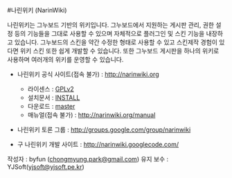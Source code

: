 #나린위키 (NarinWiki)

나린위키는 그누보드 기반의 위키입니다. 
그누보드에서 지원하는 게시판 관리, 권한 설정 등의 기능들을 그대로 사용할 수 있으며 
자체적으로 플러그인 및 스킨 기능을 내장하고 있습니다. 그누보드의 스킨을 약간 
수정한 형태로 사용할 수 있고 스킨제작 경험이 있다면 위키 스킨 또한 쉽게 개발할 수 
있습니다. 또한 그누보드 게시판을 하나의 위키로 사용하며 여러개의 위키를 운영할 수 
있습니다.

 - 나린위키 공식 사이트(접속 불가) : http://narinwiki.org
   - 라이센스 : [GPLv2](LICENSE)
   - 설치문서 : [INSTALL](INSTALL)
   - 다운로드 : [master](https://github.com/YJSoft/narinwiki/archive/master.zip)
   - 매뉴얼(접속 불가) : http://narinwiki.org/manual
      
 - 나린위키 토론 그룹 : http://groups.google.com/group/narinwiki
 
 - 구 나린위키 개발 사이트 : http://narinwiki.googlecode.com/

작성자 : byfun (chongmyung.park@gmail.com)
유지 보수 : YJSoft(yjsoft@yjsoft.pe.kr)
